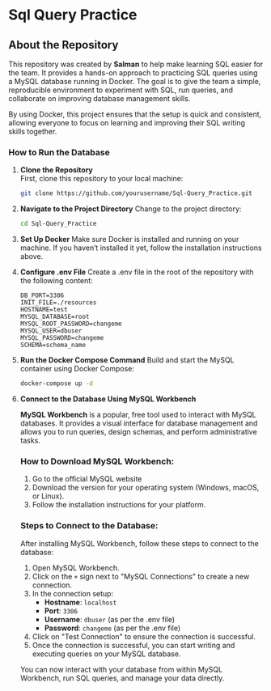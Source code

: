 # Sql Query Practice
## About the Repository

This repository was created by **Salman** to help make learning SQL easier for the team. It provides a hands-on approach to practicing SQL queries using a MySQL database running in Docker. The goal is to give the team a simple, reproducible environment to experiment with SQL, run queries, and collaborate on improving database management skills. 

By using Docker, this project ensures that the setup is quick and consistent, allowing everyone to focus on learning and improving their SQL writing skills together.



### How to Run the Database

1. **Clone the Repository**  
   First, clone this repository to your local machine:
   
   ```bash
   git clone https://github.com/yourusername/Sql-Query_Practice.git
2. **Navigate to the Project Directory**
    Change to the project directory:
   ```bash
   cd Sql-Query_Practice

3. **Set Up Docker**
    Make sure Docker is installed and running on your machine. If you haven’t installed it yet, follow the installation instructions above.

4. **Configure .env File**
    Create a .env file in the root of the repository with the following content:
   ```env
   DB_PORT=3306
   INIT_FILE=./resources
   HOSTNAME=test
   MYSQL_DATABASE=root
   MYSQL_ROOT_PASSWORD=changeme
   MYSQL_USER=dbuser
   MYSQL_PASSWORD=changeme
   SCHEMA=schema_name 

5. **Run the Docker Compose Command**
    Build and start the MySQL container using Docker Compose:
    ```bash
    docker-compose up -d

6. **Connect to the Database Using MySQL Workbench**  

   **MySQL Workbench** is a popular, free tool used to interact with MySQL databases. It provides a visual interface for database management and allows you to run queries, design schemas, and perform administrative tasks.

   ### How to Download MySQL Workbench:
   1. Go to the official MySQL website
   2. Download the version for your operating system (Windows, macOS, or Linux).
   3. Follow the installation instructions for your platform.

   ### Steps to Connect to the Database:
   After installing MySQL Workbench, follow these steps to connect to the database:
   1. Open MySQL Workbench.
   2. Click on the `+` sign next to "MySQL Connections" to create a new connection.
   3. In the connection setup:
      - **Hostname**: `localhost`
      - **Port**: `3306`
      - **Username**: `dbuser` (as per the .env file)
      - **Password**: `changeme` (as per the .env file)
   4. Click on "Test Connection" to ensure the connection is successful.
   5. Once the connection is successful, you can start writing and executing queries on your MySQL database.

   You can now interact with your database from within MySQL Workbench, run SQL queries, and manage your data directly.
